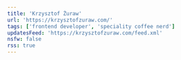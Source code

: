 ```yaml
---
title: 'Krzysztof Żuraw'
url: 'https://krzysztofzuraw.com/'
tags: ['frontend developer', 'speciality coffee nerd']
updatesFeed: 'https://krzysztofzuraw.com/feed.xml'
nsfw: false
rss: true
---
```

